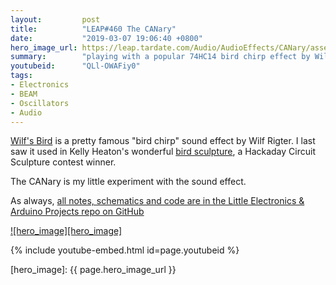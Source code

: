 ```yaml
---
layout:         post
title:          "LEAP#460 The CANary"
date:           "2019-03-07 19:06:40 +0800"
hero_image_url: https://leap.tardate.com/Audio/AudioEffects/CANary/assets/CANary_build.jpg
summary:        "playing with a popular 74HC14 bird chirp effect by Wilf Rigter and making a CANary sculpture"
youtubeid:      "QLl-OWAFiy0"
tags:
- Electronics
- BEAM
- Oscillators
- Audio
---
```


[Wilf's Bird](http://solarbotics.net/library/circuits/misc_sound_wilfbird.html) is a pretty famous "bird chirp" sound effect by Wilf Rigter.
I last saw it used in Kelly Heaton's wonderful [bird sculpture](https://hackaday.io/project/163201-electronic-sculpture),
a Hackaday Circuit Sculpture contest winner.

The CANary is my little experiment with the sound effect.

As always, [all notes, schematics and code are in the Little Electronics & Arduino Projects repo on GitHub][project]

[![hero_image][hero_image]][project]

{% include youtube-embed.html id=page.youtubeid %}

[leap]: https://leap.tardate.com
[project]: https://github.com/tardate/LittleArduinoProjects/tree/master/Audio/AudioEffects/CANary
[hero_image]: {{ page.hero_image_url }}
